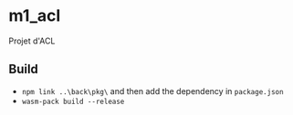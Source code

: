 # m1_acl
Projet d'ACL

## Build

- `npm link ..\back\pkg\` and then add the dependency in `package.json`
- `wasm-pack build --release`
